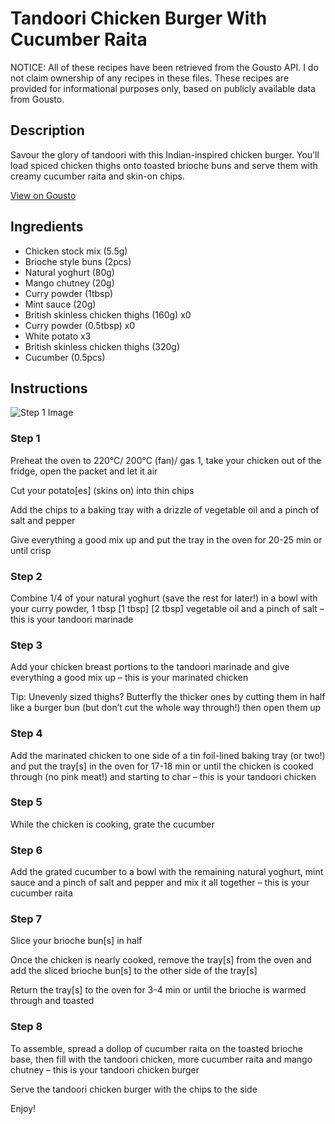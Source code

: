 # Tandoori Chicken Burger With Cucumber Raita

NOTICE: All of these recipes have been retrieved from the Gousto API. I do not claim ownership of any recipes in these files. These recipes are provided for informational purposes only, based on publicly available data from Gousto.

## Description

Savour the glory of tandoori with this Indian-inspired chicken burger. You’ll load spiced chicken thighs onto toasted brioche buns and serve them with creamy cucumber raita and skin-on chips.

[View on Gousto](https://www.gousto.co.uk/recipes/cookbook/tandoori-chicken-burger-with-cucumber-raita)

## Ingredients

- Chicken stock mix (5.5g)
- Brioche style buns (2pcs)
- Natural yoghurt (80g)
- Mango chutney (20g)
- Curry powder (1tbsp)
- Mint sauce (20g)
- British skinless chicken thighs (160g) x0
- Curry powder (0.5tbsp) x0
- White potato x3
- British skinless chicken thighs (320g)
- Cucumber (0.5pcs)

## Instructions

![Step 1 Image](https://production-media.gousto.co.uk/cms/recipe-step-image/step-1-1695043653259-x200.jpg)

### Step 1

Preheat the oven to 220°C/ 200°C (fan)/ gas 1, take your chicken out of the fridge, open the packet and let it air

Cut your potato[es] (skins on) into thin chips

Add the chips to a baking tray with a drizzle of vegetable oil and a pinch of salt and pepper

Give everything a good mix up and put the tray in the oven for 20-25 min or until crisp

### Step 2

Combine 1/4 of your natural yoghurt (save the rest for later!) in a bowl with your curry powder, 1 tbsp <span class="text-purple">[1 tbsp]</span> <span class="text-danger">[2 tbsp]</span> vegetable oil and a pinch of salt – this is your tandoori marinade

### Step 3

Add your chicken breast portions to the tandoori marinade and give everything a good mix up – this is your marinated chicken

Tip: Unevenly sized thighs? Butterfly the thicker ones by cutting them in half like a burger bun (but don’t cut the whole way through!) then open them up

### Step 4

Add the marinated chicken to one side of a tin foil-lined baking tray (or two!) and put the tray[s] in the oven for 17-18 min or until the chicken is cooked through (no pink meat!) and starting to char – this is your tandoori chicken

### Step 5

While the chicken is cooking, grate the cucumber

### Step 6

Add the grated cucumber to a bowl with the remaining natural yoghurt, mint sauce and a pinch of salt and pepper and mix it all together – this is your cucumber raita

### Step 7

Slice your brioche bun[s] in half

Once the chicken is nearly cooked, remove the tray[s] from the oven and add the sliced brioche bun[s] to the other side of the tray[s]

Return the tray[s] to the oven for 3-4 min or until the brioche is warmed through and toasted

### Step 8

To assemble, spread a dollop of cucumber raita on the toasted brioche base, then fill with the tandoori chicken, more cucumber raita and mango chutney – this is your tandoori chicken burger

Serve the tandoori chicken burger with the chips to the side

Enjoy!


